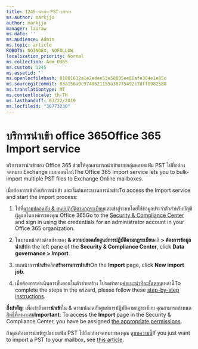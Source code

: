 ```yaml
---
title: 1245-นำเข้า-PST-บริการ
ms.author: markjjo
author: markjjo
manager: lauraw
ms.date: ''
ms.audience: Admin
ms.topic: article
ROBOTS: NOINDEX, NOFOLLOW
localization_priority: Normal
ms.collection: Adm_O365
ms.custom: 1245
ms.assetid: ''
ms.openlocfilehash: 01801612a1e2edee53e58005ee86afe304e1e85c
ms.sourcegitcommit: 03a156a9c9740521155a30775492c7dff0982588
ms.translationtype: MT
ms.contentlocale: th-TH
ms.lasthandoff: 03/22/2019
ms.locfileid: "30773230"
---
```

# <a name="office-365-import-service"></a><span data-ttu-id="3b724-102">บริการนำเข้า office 365</span><span class="sxs-lookup"><span data-stu-id="3b724-102">Office 365 Import service</span></span> 

<span data-ttu-id="3b724-103">บริการการนำเข้าของ Office 365 ช่วยให้คุณสามารถนำเข้าแบบกลุ่มหลายแฟ้ม PST ไปที่กล่องจดหมาย Exchange แบบออนไลน์</span><span class="sxs-lookup"><span data-stu-id="3b724-103">The Office 365 Import service lets you to bulk-import multiple PST files to Exchange Online mailboxes.</span></span> 

<span data-ttu-id="3b724-104">เมื่อต้องการเข้าถึงบริการนำเข้า และเริ่มต้นกระบวนการนำเข้า:</span><span class="sxs-lookup"><span data-stu-id="3b724-104">To access the Import service and start the import process:</span></span>

1. <span data-ttu-id="3b724-105">ไปที่[ความปลอดภัย & ศูนย์ปฏิบัติตามกฎระเบียบ](https://protection.office.com)และเข้าสู่ระบบโดยใช้ข้อมูลประจำตัวสำหรับบัญชีผู้ดูแลในองค์กรของคุณ Office 365</span><span class="sxs-lookup"><span data-stu-id="3b724-105">Go to the [Security & Compliance Center](https://protection.office.com) and sign in using the credentials for an administrator account in your Office 365 organization.</span></span>

2. <span data-ttu-id="3b724-106">ในบานหน้าต่างด้านซ้ายของ **& ความปลอดภัยศูนย์การปฏิบัติตามกฎระเบียบ**คลิ **> ต้องการข้อมูลนำเข้า**</span><span class="sxs-lookup"><span data-stu-id="3b724-106">In the left pane of the **Security & Compliance Center**, click **Data governance > Import**.</span></span>

3. <span data-ttu-id="3b724-107">บนหน้าการ**นำเข้า**คลิก**สร้างงานการนำเข้า**</span><span class="sxs-lookup"><span data-stu-id="3b724-107">On the **Import** page, click **New import job**.</span></span> 

4. <span data-ttu-id="3b724-108">เมื่อต้องการดำเนินการขั้นตอนในตัวช่วยสร้าง โปรดทำตาม[คำแนะนำทีละขั้นตอน](https://docs.microsoft.com/office365/securitycompliance/use-network-upload-to-import-pst-files)เหล่านี้</span><span class="sxs-lookup"><span data-stu-id="3b724-108">To complete the steps in the wizard, please follow these [step-by-step instructions](https://docs.microsoft.com/office365/securitycompliance/use-network-upload-to-import-pst-files).</span></span>

<span data-ttu-id="3b724-109">**สิ่งสำคัญ**: เพื่อเข้าถึงการ**นำเข้า**ใน & ความปลอดภัยศูนย์การปฏิบัติตามกฎระเบียบ คุณสามารถกำหนด[สิทธิ์ที่เหมาะสม](https://docs.microsoft.com/office365/securitycompliance/use-network-upload-to-import-pst-files#before-you-begin)</span><span class="sxs-lookup"><span data-stu-id="3b724-109">**Important**: To access the **Import** page in the Security & Compliance Center, you have be assigned  [the appropriate permissions](https://docs.microsoft.com/office365/securitycompliance/use-network-upload-to-import-pst-files#before-you-begin).</span></span> 

<span data-ttu-id="3b724-110">ถ้าคุณต้องการนำเข้ารูปแบบแฟ้ม PST ไปยังกล่องจดหมายของคุณ ดู[บทความนี้](https://support.office.com/article/import-email-contacts-and-calendar-from-an-outlook-pst-file-431a8e9a-f99f-4d5f-ae48-ded54b3440ac)</span><span class="sxs-lookup"><span data-stu-id="3b724-110">If you just want to import a PST to your mailbox, see [this article](https://support.office.com/article/import-email-contacts-and-calendar-from-an-outlook-pst-file-431a8e9a-f99f-4d5f-ae48-ded54b3440ac).</span></span>
